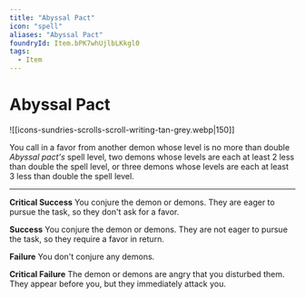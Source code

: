```yaml
---
title: "Abyssal Pact"
icon: "spell"
aliases: "Abyssal Pact"
foundryId: Item.bPK7whUjlbLKkgl0
tags:
  - Item
---
```


# Abyssal Pact
![[icons-sundries-scrolls-scroll-writing-tan-grey.webp|150]]

You call in a favor from another demon whose level is no more than double _Abyssal pact's_ spell level, two demons whose levels are each at least 2 less than double the spell level, or three demons whose levels are each at least 3 less than double the spell level.

* * *

**Critical Success** You conjure the demon or demons. They are eager to pursue the task, so they don't ask for a favor.

**Success** You conjure the demon or demons. They are not eager to pursue the task, so they require a favor in return.

**Failure** You don't conjure any demons.

**Critical Failure** The demon or demons are angry that you disturbed them. They appear before you, but they immediately attack you.

